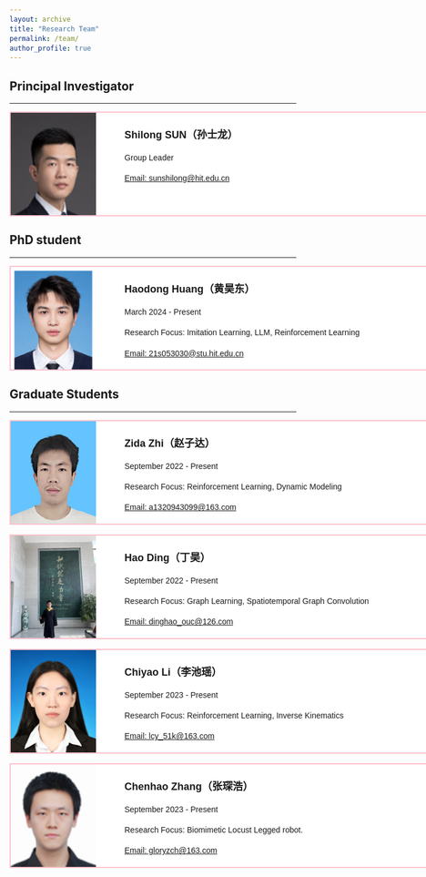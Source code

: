 ```yaml
---
layout: archive
title: "Research Team"
permalink: /team/
author_profile: true
---
```


<style>
.members{
    background-color:white;
    width:1000px;
    height:180px;
    border:solid 2px pink;
    overflow:hidden;
    font-family: 'Trebuchet MS', sans-serif; /* 使用 Trebuchet MS 字体 */
}
.pic{
    width:150px;
    height:150px;
    float:left;
}
.pic img{
    display:block;
    width:150px;
    height:210px;
}
.text{
    width:800px;
    height:150px;
    float:right;
    font-family: 'Trebuchet MS', sans-serif; /* 使用 Trebuchet MS 字体 */
    font-size: 14px;
    line-height: 1.6;
}
.text h3 {
    font-size: 18px;
    margin-bottom: 5px;
}
.text p {
    margin-bottom: 8px;
}
</style>

<h2>Principal Investigator</h2>
<hr>
<div class="members">
    <div class="pic">
        <img src="/images/ssl.png" alt="" />
    </div>
    <div class="text">
        <h3>Shilong SUN（孙士龙）</h3>
        <p>Group Leader</p>
        <p><a href="mailto:sunshilong@hit.edu.cn">Email: sunshilong@hit.edu.cn</a></p>
    </div>
</div>

<h2>PhD student</h2>
<hr>
<div class="members">
    <div class="pic">
        <img src="/images/hhd.jpg" alt="" />
    </div>
    <div class="text">
        <h3>Haodong Huang（黄昊东）</h3>
        <p>March 2024 - Present </p>
        <p>Research Focus: Imitation Learning, LLM, Reinforcement Learning </p>
        <p><a href="mailto:21s053030@stu.hit.edu.cn">Email: 21s053030@stu.hit.edu.cn</a></p>
    </div>
</div>

<h2>Graduate Students</h2>
<hr>
<div class="members">
    <div class="pic">
        <img src="/images/zzd.jpg" alt="" />
    </div>
    <div class="text">
        <h3>Zida Zhi（赵子达）</h3>
        <p>September 2022 - Present </p>
        <p>Research Focus: Reinforcement Learning, Dynamic Modeling</p>
        <p><a href="mailto:a1320943099@163.com">Email: a1320943099@163.com</a></p>
    </div>
</div>

<br>
<div class="members">
    <div class="pic">
        <img src="/images/dh.jpg" alt="" />
    </div>
    <div class="text">
        <h3>Hao Ding（丁昊）</h3>
        <p>September 2022 - Present </p>
        <p>Research Focus: Graph Learning, Spatiotemporal Graph Convolution</p>
        <p><a href="mailto:dinghao_ouc@126.com">Email: dinghao_ouc@126.com</a></p>
    </div>
</div>

<br>
<div class="members">
    <div class="pic">
        <img src="/images/lcy.jpg" alt="" />
    </div>
    <div class="text">
        <h3>Chiyao Li（李池瑶）</h3>
        <p>September 2023 - Present </p>
        <p>Research Focus: Reinforcement Learning, Inverse Kinematics</p>
        <p><a href="mailto:lcy_51k@163.com">Email: lcy_51k@163.com</a></p>
    </div>
</div>

<br>
<div class="members">
    <div class="pic">
        <img src="/images/zch.png" alt="" />
    </div>
    <div class="text">
        <h3>Chenhao Zhang（张琛浩）</h3>
        <p>September 2023 - Present </p>
        <p>Research Focus: Biomimetic Locust Legged robot.</p>
        <p><a href="mailto:gloryzch@163.com">Email: gloryzch@163.com</a></p>
    </div>
</div>
